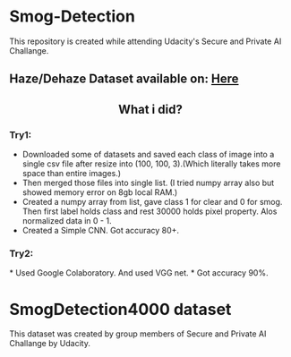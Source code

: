 # Smog-Detection
This repository is created while attending Udacity's Secure and Private AI Challange.
## Haze/Dehaze Dataset available on: <a href = "https://sites.google.com/view/reside-dehaze-datasets"> Here</a>

<h2 align = "center"> What i did? </h2>
<h3> Try1: </h3>

* Downloaded some of datasets and saved each class of image into a single csv file after resize into (100, 100, 3).(Which literally takes more space than entire images.)
* Then merged those files into single list. (I tried numpy array also but showed memory error on 8gb local RAM.)
* Created a numpy array from list, gave class 1 for clear and 0 for smog. Then first label holds class and rest 30000 holds pixel property. Alos normalized data in 0 - 1.
* Created a Simple CNN. Got accuracy 80+.
<h3> Try2:</h3>
* Used Google Colaboratory. And used VGG net.
* Got accuracy 90%.

# SmogDetection4000 dataset
This dataset was created by group members of Secure and Private AI Challange by Udacity.
